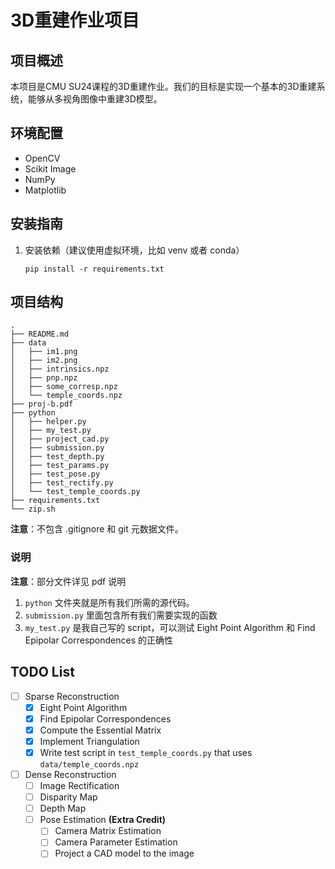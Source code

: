 # 3D重建作业项目

## 项目概述
本项目是CMU SU24课程的3D重建作业。我们的目标是实现一个基本的3D重建系统，能够从多视角图像中重建3D模型。

## 环境配置
- OpenCV
- Scikit Image
- NumPy
- Matplotlib

## 安装指南

1. 安装依赖（建议使用虚拟环境，比如 venv 或者 conda）
   ```
   pip install -r requirements.txt
   ```

## 项目结构
```
.
├── README.md
├── data
│   ├── im1.png
│   ├── im2.png
│   ├── intrinsics.npz
│   ├── pnp.npz
│   ├── some_corresp.npz
│   └── temple_coords.npz
├── proj-b.pdf
├── python
│   ├── helper.py
│   ├── my_test.py
│   ├── project_cad.py
│   ├── submission.py
│   ├── test_depth.py
│   ├── test_params.py
│   ├── test_pose.py
│   ├── test_rectify.py
│   └── test_temple_coords.py
├── requirements.txt
└── zip.sh
```

**注意**：不包含 .gitignore 和 git 元数据文件。

### 说明

**注意**：部分文件详见 pdf 说明

1. `python` 文件夹就是所有我们所需的源代码。
2. `submission.py` 里面包含所有我们需要实现的函数
3. `my_test.py` 是我自己写的 script，可以测试 Eight Point Algorithm 和 Find Epipolar Correspondences 的正确性

## TODO List

- [ ] Sparse Reconstruction
    - [x] Eight Point Algorithm
    - [x] Find Epipolar Correspondences
    - [x] Compute the Essential Matrix
    - [x] Implement Triangulation
    - [x] Write test script in `test_temple_coords.py` that uses `data/temple_coords.npz`
- [ ] Dense Reconstruction
    - [ ] Image Rectification
    - [ ] Disparity Map
    - [ ] Depth Map
    - [ ] Pose Estimation **(Extra Credit)**
        - [ ] Camera Matrix Estimation
        - [ ] Camera Parameter Estimation
        - [ ] Project a CAD model to the image